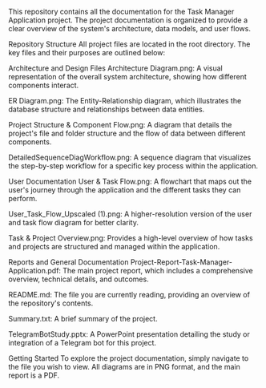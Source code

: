 This repository contains all the documentation for the Task Manager Application project. The project documentation is organized to provide a clear overview of the system's architecture, data models, and user flows.

Repository Structure
All project files are located in the root directory. The key files and their purposes are outlined below:

Architecture and Design Files
Architecture Diagram.png: A visual representation of the overall system architecture, showing how different components interact.

ER Diagram.png: The Entity-Relationship diagram, which illustrates the database structure and relationships between data entities.

Project Structure & Component Flow.png: A diagram that details the project's file and folder structure and the flow of data between different components.

DetailedSequenceDiagWorkflow.png: A sequence diagram that visualizes the step-by-step workflow for a specific key process within the application.

User Documentation
User & Task Flow.png: A flowchart that maps out the user's journey through the application and the different tasks they can perform.

User_Task_Flow_Upscaled (1).png: A higher-resolution version of the user and task flow diagram for better clarity.

Task & Project Overview.png: Provides a high-level overview of how tasks and projects are structured and managed within the application.

Reports and General Documentation
Project-Report-Task-Manager-Application.pdf: The main project report, which includes a comprehensive overview, technical details, and outcomes.

README.md: The file you are currently reading, providing an overview of the repository's contents.

Summary.txt: A brief summary of the project.

TelegramBotStudy.pptx: A PowerPoint presentation detailing the study or integration of a Telegram bot for this project.

Getting Started
To explore the project documentation, simply navigate to the file you wish to view. All diagrams are in PNG format, and the main report is a PDF.